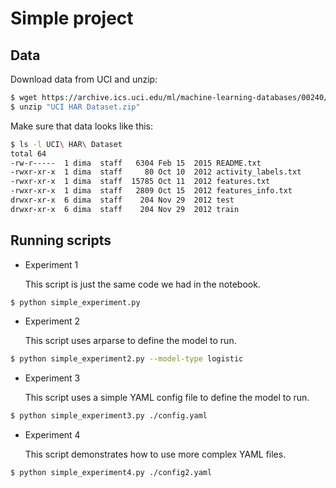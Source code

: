 # Simple project

## Data

Download data from UCI and unzip:
```bash
$ wget https://archive.ics.uci.edu/ml/machine-learning-databases/00240/UCI%20HAR%20Dataset.zip
$ unzip "UCI HAR Dataset.zip"
```
Make sure that data looks like this:
```bash
$ ls -l UCI\ HAR\ Dataset
total 64
-rw-r-----  1 dima  staff   6304 Feb 15  2015 README.txt
-rwxr-xr-x  1 dima  staff     80 Oct 10  2012 activity_labels.txt
-rwxr-xr-x  1 dima  staff  15785 Oct 11  2012 features.txt
-rwxr-xr-x  1 dima  staff   2809 Oct 15  2012 features_info.txt
drwxr-xr-x  6 dima  staff    204 Nov 29  2012 test
drwxr-xr-x  6 dima  staff    204 Nov 29  2012 train
```

## Running scripts

- Experiment 1

  This script is just the same code we had in the notebook.
```bash
$ python simple_experiment.py
```
- Experiment 2

  This script uses arparse to define the model to run.
```bash
$ python simple_experiment2.py --model-type logistic
```
- Experiment 3

  This script uses a simple YAML config file to define the model to run.
```bash
$ python simple_experiment3.py ./config.yaml
```
- Experiment 4

  This script demonstrates how to use more complex YAML files.
```bash
$ python simple_experiment4.py ./config2.yaml
```

